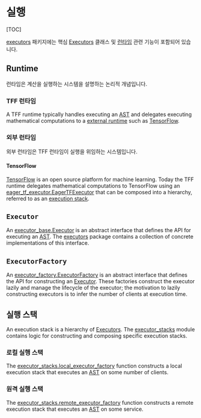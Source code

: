 # 실행

[TOC]

[executors](https://github.com/tensorflow/federated/blob/master/tensorflow_federated/python/core/impl/executors) 패키지에는 핵심 [Executors](#executor) 클래스 및 [런타임](#runtime) 관련 기능이 포함되어 있습니다.

## Runtime

런타임은 계산을 실행하는 시스템을 설명하는 논리적 개념입니다.

### TFF 런타임

A TFF runtime typically handles executing an [AST](compilation.md#ast) and delegates executing mathematical computations to a [external runtime](#external-runtime) such as [TensorFlow](#tensorflow).

### 외부 런타임

외부 런타임은 TFF 런타임이 실행을 위임하는 시스템입니다.

#### TensorFlow

[TensorFlow](https://www.tensorflow.org/) is an open source platform for machine learning. Today the TFF runtime delegates mathematical computations to TensorFlow using an [eager_tf_executor.EagerTFExecutor](https://github.com/tensorflow/federated/blob/master/tensorflow_federated/python/core/impl/executors/eager_tf_executor.py) that can be composed into a hierarchy, referred to as an [execution stack](#execution-stack).

## `Executor`

An [executor_base.Executor](https://github.com/tensorflow/federated/blob/master/tensorflow_federated/python/core/impl/executors/executor_base.py) is an abstract interface that defines the API for executing an [AST](compilation.md#ast). The [executors](https://github.com/tensorflow/federated/blob/master/tensorflow_federated/python/core/impl/executors) package contains a collection of concrete implementations of this interface.

## `ExecutorFactory`

An [executor_factory.ExecutorFactory](https://github.com/tensorflow/federated/blob/master/tensorflow_federated/python/core/impl/executors/executor_factory.py) is an abstract interface that defines the API for constructing an [Executor](#executor). These factories construct the executor lazily and manage the lifecycle of the executor; the motivation to lazily constructing executors is to infer the number of clients at execution time.

## 실행 스택

An execution stack is a hierarchy of [Executors](#executor). The [executor_stacks](https://github.com/tensorflow/federated/blob/master/tensorflow_federated/python/core/impl/executors/executor_stacks.py) module contains logic for constructing and composing specific execution stacks.

### 로컬 실행 스택

The [executor_stacks.local_executor_factory](https://github.com/tensorflow/federated/blob/master/tensorflow_federated/python/core/impl/executors/executor_stacks.py) function constructs a local execution stack that executes an [AST](compilation.md#ast) on some number of clients.

### 원격 실행 스택

The [executor_stacks.remote_executor_factory](https://github.com/tensorflow/federated/blob/master/tensorflow_federated/python/core/impl/executors/executor_stacks.py) function constructs a remote execution stack that executes an [AST](compilation.md#ast) on some service.
